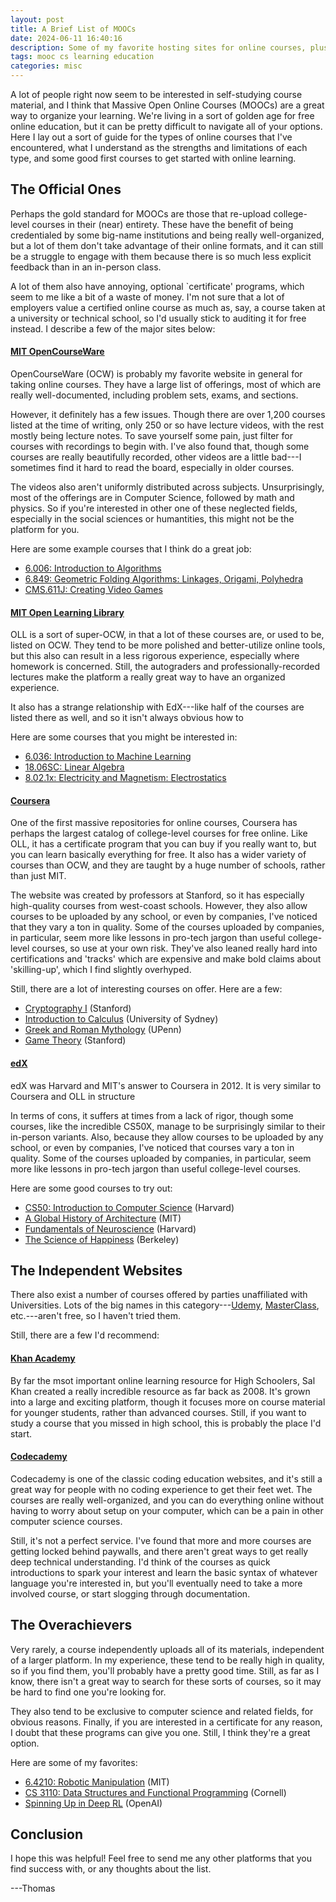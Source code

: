```yaml
---
layout: post
title: A Brief List of MOOCs
date: 2024-06-11 16:40:16
description: Some of my favorite hosting sites for online courses, plus some general thoughts about online learning.
tags: mooc cs learning education
categories: misc
---
```


A lot of people right now seem to be interested in self-studying course material, and I think that Massive Open Online Courses (MOOCs) are a great way to organize your learning. We're living in a sort of golden age for free online education, but it can be pretty difficult to navigate all of your options. Here I lay out a sort of guide for the types of online courses that I've encountered, what I understand as the strengths and limitations of each type, and some good first courses to get started with online learning.

## **The Official Ones**

Perhaps the gold standard for MOOCs are those that re-upload college-level courses in their (near) entirety. These have the benefit of being credentialed by some big-name institutions and being really well-organized, but a lot of them don't take advantage of their online formats, and it can still be a struggle to engage with them because there is so much less explicit feedback than in an in-person class.

A lot of them also have annoying, optional `certificate' programs, which seem to me like a bit of a waste of money. I'm not sure that a lot of employers value a certified online course as much as, say, a course taken at a university or technical school, so I'd usually stick to auditing it for free instead. I describe a few of the major sites below:

#### [MIT OpenCourseWare](https://ocw.mit.edu/)

OpenCourseWare (OCW) is probably my favorite website in general for taking online courses. They have a large list of offerings, most of which are really well-documented, including problem sets, exams, and sections.

However, it definitely has a few issues. Though there are over 1,200 courses listed at the time of writing, only 250 or so have lecture videos, with the rest mostly being lecture notes. To save yourself some pain, just filter for courses with recordings to begin with. I've also found that, though some courses are really beautifully recorded, other videos are a little bad---I sometimes find it hard to read the board, especially in older courses.

The videos also aren't uniformly distributed across subjects. Unsurprisingly, most of the offerings are in Computer Science, followed by math and physics. So if you're interested in other one of these neglected fields, especially in the social sciences or humantities, this might not be the platform for you.

Here are some example courses that I think do a great job:

- [6.006: Introduction to Algorithms](https://ocw.mit.edu/courses/6-006-introduction-to-algorithms-fall-2011/pages/syllabus/)
- [6.849: Geometric Folding Algorithms: Linkages, Origami, Polyhedra](https://ocw.mit.edu/courses/6-849-geometric-folding-algorithms-linkages-origami-polyhedra-fall-2012/pages/syllabus/)
- [CMS.611J: Creating Video Games](https://ocw.mit.edu/courses/cms-611j-creating-video-games-fall-2014/pages/syllabus/)

#### [MIT Open Learning Library](https://openlearning.mit.edu/)

OLL is a sort of super-OCW, in that a lot of these courses are, or used to be, listed on OCW. They tend to be more polished and better-utilize online tools, but this also can result in a less rigorous experience, especially where homework is concerned. Still, the autograders and professionally-recorded lectures make the platform a really great way to have an organized experience.

It also has a strange relationship with EdX---like half of the courses are listed there as well, and so it isn't always obvious how to

Here are some courses that you might be interested in:

- [6.036: Introduction to Machine Learning](https://openlearninglibrary.mit.edu/courses/course-v1:MITx+6.036+1T2019/course/)
- [18.06SC: Linear Algebra](https://openlearninglibrary.mit.edu/courses/course-v1:OCW+18.06SC+2T2019/about)
- [8.02.1x: Electricity and Magnetism: Electrostatics](https://mitxonline.mit.edu/courses/course-v1:MITxT+8.02.1x/?utm_source=openlearning&utm_medium=referral&utm_campaign=mitx_catalog)

#### [Coursera](https://www.coursera.org/)

One of the first massive repositories for online courses, Coursera has perhaps the largest catalog of college-level courses for free online. Like OLL, it has a certificate program that you can buy if you really want to, but you can learn basically everything for free. It also has a wider variety of courses than OCW, and they are taught by a huge number of schools, rather than just MIT.

The website was created by professors at Stanford, so it has especially high-quality courses from west-coast schools. However, they also allow courses to be uploaded by any school, or even by companies, I've noticed that they vary a ton in quality. Some of the courses uploaded by companies, in particular, seem more like lessons in pro-tech jargon than useful college-level courses, so use at your own risk. They've also leaned really hard into certifications and 'tracks' which are expensive and make bold claims about 'skilling-up', which I find slightly overhyped.

Still, there are a lot of interesting courses on offer. Here are a few:

- [Cryptography I](https://www.coursera.org/learn/crypto) (Stanford)
- [Introduction to Calculus](https://www.coursera.org/learn/introduction-to-calculus) (University of Sydney)
- [Greek and Roman Mythology](https://www.coursera.org/learn/mythology) (UPenn)
- [Game Theory](https://www.coursera.org/learn/game-theory-1) (Stanford)

#### [edX](https://www.edx.org/?utm_source=google&utm_campaign=18736834479&utm_medium=cpc&utm_term=edx&hsa_acc=7245054034&hsa_cam=18736834479&hsa_grp=140243978342&hsa_ad=631521652739&hsa_src=g&hsa_tgt=kwd-89882436&hsa_kw=edx&hsa_mt=e&hsa_net=adwords&hsa_ver=3&gad_source=1&gclid=CjwKCAjw65-zBhBkEiwAjrqRMEOBsQ6zedEbtu9jPhubnOaQc7q21glYqTX5wQE2d33lsrHlRsTv5BoCFt4QAvD_BwE)

edX was Harvard and MIT's answer to Coursera in 2012. It is very similar to Coursera and OLL in structure

In terms of cons, it suffers at times from a lack of rigor, though some courses, like the incredible CS50X, manage to be surprisingly similar to their in-person variants. Also, because they allow courses to be uploaded by any school, or even by companies, I've noticed that courses vary a ton in quality. Some of the courses uploaded by companies, in particular, seem more like lessons in pro-tech jargon than useful college-level courses.

Here are some good courses to try out:

- [CS50: Introduction to Computer Science](https://www.edx.org/learn/computer-science/harvard-university-cs50-s-introduction-to-computer-science?index=product&queryID=dae63c7c0a87115e4045c23228b90ab4&position=4&results_level=second-level-results&term=&objectID=course-da1b2400-322b-459b-97b0-0c557f05d017&campaign=CS50%27s+Introduction+to+Computer+Science&source=edX&product_category=course&placement_url=https%3A%2F%2Fwww.edx.org%2Fsearch) (Harvard)
- [A Global History of Architecture](https://www.edx.org/learn/architecture-history/massachusetts-institute-of-technology-a-global-history-of-architecture?index=product&objectID=course-89508395-9972-49c6-9ff4-1e276f9cc83b&webview=false&campaign=A+Global+History+of+Architecture&source=edX&product_category=course&placement_url=https%3A%2F%2Fwww.edx.org%2Flearn%2Farchitecture-history) (MIT)
- [Fundamentals of Neuroscience](https://www.edx.org/learn/neuroscience/harvard-university-fundamentals-of-neuroscience-part-1-the-electrical-properties-of-the-neuron?index=product&queryID=558d4a3a0a5acd03c64e59f617cb681b&position=1&results_level=second-level-results&term=neuroscience&objectID=course-f8042b37-6a21-4afa-b9e2-6f51dcd694db&campaign=Fundamentals+of+Neuroscience%2C+Part+1%3A+The+Electrical+Properties+of+the+Neuron&source=edX&product_category=course&placement_url=https%3A%2F%2Fwww.edx.org%2Fsearch) (Harvard)
- [The Science of Happiness](https://www.edx.org/learn/happiness/university-of-california-berkeley-the-science-of-happiness?index=product&queryID=cda429aabf2c8455f4c7092ec152d84f&position=2&results_level=second-level-results&term=&objectID=course-73484215-4007-48cd-ba90-c945cde6030d&campaign=The+Science+of+Happiness&source=edX&product_category=course&placement_url=https%3A%2F%2Fwww.edx.org%2Fsearch) (Berkeley)

## **The Independent Websites**

There also exist a number of courses offered by parties unaffiliated with Universities. Lots of the big names in this category---[Udemy](https://www.udemy.com/?utm_source=adwords-brand&utm_medium=udemyads&utm_campaign=Brand-Udemy_la.EN_cc.US_dev&campaigntype=Search&portfolio=BrandDirect&language=EN&product=Course&test=&audience=Keyword&topic=&priority=NotSpecified&utm_content=deal4584&utm_term=_._ag_137319648178_._ad_634190764968_._kw_udemy_._de_c_._dm__._pl__._ti_kwd-296956216253_._li_9033311_._pd__._&matchtype=b&gad_source=1&gclid=CjwKCAjw65-zBhBkEiwAjrqRMI42Ly4kM0rau4SLEmNmrk1iOQwwwTGIv7rKMpZ1Zi6aGeRSocLRiBoCGc0QAvD_BwE), [MasterClass](https://www.masterclass.com/), etc.---aren't free, so I haven't tried them.

Still, there are a few I'd recommend:

#### [Khan Academy](https://www.khanacademy.org/)

By far the msot important online learning resource for High Schoolers, Sal Khan created a really incredible resource as far back as 2008. It's grown into a large and exciting platform, though it focuses more on course material for younger students, rather than advanced courses. Still, if you want to study a course that you missed in high school, this is probably the place I'd start.

#### [Codecademy](https://www.codecademy.com/?g_network=g&g_productchannel=&g_adid=624951457609&g_locinterest=&g_keyword=codecademy&g_acctid=243-039-7011&g_adtype=&g_keywordid=kwd-41065460761&g_ifcreative=&g_campaign=account&g_locphysical=9033311&g_adgroupid=70946090375&g_productid=&g_source={sourceid}&g_merchantid=&g_placement=&g_partition=&g_campaignid=1955172604&g_ifproduct=&utm_id=t_kwd-41065460761:ag_70946090375:cp_1955172604:n_g:d_c&utm_source=google&utm_medium=paid-search&utm_term=codecademy&utm_campaign=US_Brand_Exact&utm_content=624951457609&g_adtype=search&g_acctid=243-039-7011&gad_source=1&gclid=CjwKCAjw65-zBhBkEiwAjrqRMHqf6b4kf_93WgGFz7Sax60_fPlpdcuaOx0mC_Dh-TVmP5-hdUZLeRoCxigQAvD_BwE)

Codecademy is one of the classic coding education websites, and it's still a great way for people with no coding experience to get their feet wet. The courses are really well-organized, and you can do everything online without having to worry about setup on your computer, which can be a pain in other computer science courses.

Still, it's not a perfect service. I've found that more and more courses are getting locked behind paywalls, and there aren't great ways to get really deep technical understanding. I'd think of the courses as quick introductions to spark your interest and learn the basic syntax of whatever language you're interested in, but you'll eventually need to take a more involved course, or start slogging through documentation.

## **The Overachievers**

Very rarely, a course independently uploads all of its materials, independent of a larger platform. In my experience, these tend to be really high in quality, so if you find them, you'll probably have a pretty good time. Still, as far as I know, there isn't a great way to search for these sorts of courses, so it may be hard to find one you're looking for.

They also tend to be exclusive to computer science and related fields, for obvious reasons. Finally, if you are interested in a certificate for any reason, I doubt that these programs can give you one. Still, I think they're a great option.

Here are some of my favorites:

- [6.4210: Robotic Manipulation](https://manipulation.csail.mit.edu/Fall2023/) (MIT)
- [CS 3110: Data Structures and Functional Programming](https://cs3110.github.io/textbook/cover.html) (Cornell)
- [Spinning Up in Deep RL](https://spinningup.openai.com/en/latest/) (OpenAI)

## **Conclusion**

I hope this was helpful! Feel free to send me any other platforms that you find success with, or any thoughts about the list.

---Thomas
